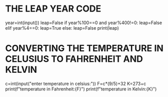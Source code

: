 # THE LEAP YEAR CODE
year=int(input())
leap=False
if year%100==0 and year%400!=0:
    leap=False
elif year%4==0:
    leap=True
else:
    leap=False
print(leap)


# CONVERTING THE TEMPERATURE IN CELUSIUS TO FAHRENHEIT AND KELVIN
c=int(input("enter temperature in celsius:"))
F=c*(9/5)+32
K=273+c
print(f"temperature in Fahrenheit:{F}")
print(f"temperature in Kelvin:{K}")

